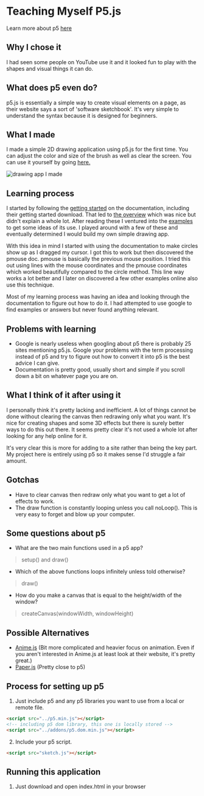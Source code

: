 # Teaching Myself P5.js
Learn more about p5 [here](https://p5js.org/)
## Why I chose it

I had seen some people on YouTube use it and it looked fun to play with the shapes and visual things it can do.

## What does p5 even do?
p5.js is essentially a simple way to create visual elements on a page, as their website says a sort of 'software sketchbook'. It's very simple to understand the syntax because it is designed for beginners.

## What I made
I made a simple 2D drawing application using p5.js for the first time. You can adjust the color and size of the brush as well as clear the screen. You can use it yourself by going [here.](https://brandons8.github.io/teaching-myself-p5/my_app/)

![drawing app I made](https://i.imgur.com/1useksU.png)


## Learning process
I started by following the [getting started](https://p5js.org/get-started/) on the documentation, including their getting started download. That led to [the overview](https://github.com/processing/p5.js/wiki/p5.js-overview) which was nice but didn't explain a whole lot. After reading these I ventured into the [examples](https://p5js.org/examples/) to get some ideas of its use. I played around with a few of these and eventually determined I would build my own simple drawing app.

With this idea in mind I started with using the documentation to make circles show up as I dragged my cursor. I got this to work but then discovered the pmouse doc. pmouse is basically the previous mouse position. I tried this out using lines with the mouse coordinates and the pmouse coordinates which worked beautifully compared to the circle method. This line way works a lot better and I later on discovered a few other examples online also use this technique.

Most of my learning process was having an idea and looking through the documentation to figure out how to do it. I had attempted to use google to find examples or answers but never found anything relevant.

## Problems with learning
* Google is nearly useless when googling about p5 there is probably 25 sites mentioning p5.js. Google your problems with the term processing instead of p5 and try to figure out how to convert it into p5 is the best advice I can give.
* Documentation is pretty good, usually short and simple if you scroll down a bit on whatever page you are on.


## What I think of it after using it

I personally think it's pretty lacking and inefficient. A lot of things cannot be done without clearing the canvas then redrawing only what you want. It's nice for creating shapes and some 3D effects but there is surely better ways to do this out there. It seems pretty clear it's not used a whole lot after looking for any help online for it.

It's very clear this is more for adding to a site rather than being the key part. My project here is entirely using p5 so it makes sense I'd struggle a fair amount. 




## Gotchas

* Have to clear canvas then redraw only what you want to get a lot of effects to work.
* The draw function is constantly looping unless you call noLoop(). This is very easy to forget and blow up your computer.

## Some questions about p5
* What are the two main functions used in a p5 app?
> setup() and draw()
* Which of the above functions loops infinitely unless told otherwise?
> draw()
* How do you make a canvas that is equal to the height/width of the window? 
> createCanvas(windowWidth, windowHeight)


## Possible Alternatives
* [Anime.js](http://animejs.com/) (Bit more complicated and heavier focus on animation. Even if you aren't interested in Anime.js at least look at their website, it's pretty great.)
* [Paper.js](http://paperjs.org/) (Pretty close to p5)




## Process for setting up p5
1. Just include p5 and any p5 libraries you want to use from a local or remote file.
```html
<script src="../p5.min.js"></script>
<!-- including p5 dom library, this one is locally stored -->
<script src="../addons/p5.dom.min.js"></script>
```
2. Include your p5 script.
```html
<script src="sketch.js"></script>
```

## Running this application
1. Just download and open index.html in your browser